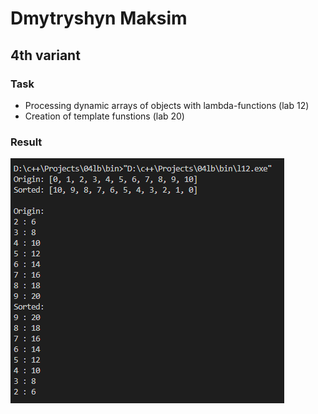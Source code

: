 # Dmytryshyn Maksim


## 4th variant


### Task


* Processing dynamic arrays of objects with lambda-functions (lab 12)
* Creation of template funstions (lab 20)


### Result


![res](../../docs/images/l12/res.png)
